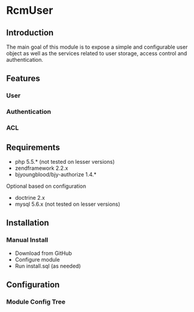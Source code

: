 RcmUser
=======

Introduction
------------

The main goal of this module is to expose a simple and configurable user object as well as the services related to user storage, access control and authentication.

Features
--------

### User ###

### Authentication ###

### ACL ###

Requirements
------------

- php 5.5.* (not tested on lesser versions)
- zendframework 2.2.x
- bjyoungblood/bjy-authorize 1.4.*

Optional based on configuration

- doctrine 2.x
- mysql 5.6.x (not tested on lesser versions)

Installation
------------

### Manual Install ###

- Download from GitHub
- Configure module
- Run install.sql (as needed)

Configuration
-------------

### Module Config Tree ###


